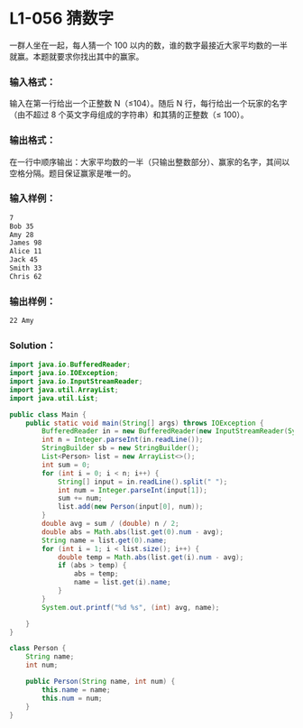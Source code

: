 # L1-056 猜数字

一群人坐在一起，每人猜一个 100 以内的数，谁的数字最接近大家平均数的一半就赢。本题就要求你找出其中的赢家。

### 输入格式：

输入在第一行给出一个正整数 N（≤104）。随后 N 行，每行给出一个玩家的名字（由不超过 8 个英文字母组成的字符串）和其猜的正整数（≤ 100）。

### 输出格式：

在一行中顺序输出：大家平均数的一半（只输出整数部分）、赢家的名字，其间以空格分隔。题目保证赢家是唯一的。

### 输入样例：

```tex
7
Bob 35
Amy 28
James 98
Alice 11
Jack 45
Smith 33
Chris 62
```

### 输出样例：

```tex
22 Amy
```

### Solution：

```java
import java.io.BufferedReader;
import java.io.IOException;
import java.io.InputStreamReader;
import java.util.ArrayList;
import java.util.List;

public class Main {
    public static void main(String[] args) throws IOException {
        BufferedReader in = new BufferedReader(new InputStreamReader(System.in));
        int n = Integer.parseInt(in.readLine());
        StringBuilder sb = new StringBuilder();
        List<Person> list = new ArrayList<>();
        int sum = 0;
        for (int i = 0; i < n; i++) {
            String[] input = in.readLine().split(" ");
            int num = Integer.parseInt(input[1]);
            sum += num;
            list.add(new Person(input[0], num));
        }
        double avg = sum / (double) n / 2;
        double abs = Math.abs(list.get(0).num - avg);
        String name = list.get(0).name;
        for (int i = 1; i < list.size(); i++) {
            double temp = Math.abs(list.get(i).num - avg);
            if (abs > temp) {
                abs = temp;
                name = list.get(i).name;
            }
        }
        System.out.printf("%d %s", (int) avg, name);

    }
}

class Person {
    String name;
    int num;

    public Person(String name, int num) {
        this.name = name;
        this.num = num;
    }
}
```
